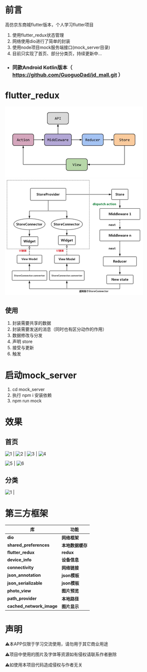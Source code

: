 # 前言

高仿京东商城flutter版本，个人学习flutter项目

1. 使用flutter_redux状态管理
2. 网络使用dio进行了简单的封装
3. 使用node项目mock服务端接口(mock_server目录)
4. 目前只实现了首页、部分分类页，持续更新中...

* ### 同款Android Kotlin版本（ https://github.com/GuoguoDad/jd_mall.git ）

# flutter_redux

<img src="images/shot/flutter_redux.png" title="" alt="image" width="450">
<img src="images/shot/f_redux.png" title="" alt="image" width="450">

## 使用

1. 封装需要共享的数据
2. 封装需要发送的消息（同时也有区分动作的作用）
3. 数据修改与分发
4. 声明 store
5. 接受与更新
6. 触发

# 启动mock_server

1. cd mock_server
2. 执行 npm i 安装依赖
3. npm run mock

# 效果

## 首页

![1](https://p9-juejin.byteimg.com/tos-cn-i-k3u1fbpfcp/f8b7b1357f064737a988f021acbe8d2c~tplv-k3u1fbpfcp-watermark.image)
|
![2](https://p9-juejin.byteimg.com/tos-cn-i-k3u1fbpfcp/8d202c9349634f1592459eea59b4557e~tplv-k3u1fbpfcp-watermark.image)
|
![3](https://p3-juejin.byteimg.com/tos-cn-i-k3u1fbpfcp/286e7e137b7a49c0ac2c5b27dc100cf2~tplv-k3u1fbpfcp-watermark.image)
|
![4](https://p9-juejin.byteimg.com/tos-cn-i-k3u1fbpfcp/33a1833aa808432eaa2f4863348118e4~tplv-k3u1fbpfcp-watermark.image)

![5](https://p6-juejin.byteimg.com/tos-cn-i-k3u1fbpfcp/6ed832a4af904e6a963eabc00a76df89~tplv-k3u1fbpfcp-watermark.image)
|
![6](https://p1-juejin.byteimg.com/tos-cn-i-k3u1fbpfcp/a0ddaa2068be4e4196d63fa3c96d48e0~tplv-k3u1fbpfcp-watermark.image)

## 分类

![1](https://p1-juejin.byteimg.com/tos-cn-i-k3u1fbpfcp/ad30d8e0cdaf49df98380c640f693a29~tplv-k3u1fbpfcp-watermark.image)
|

# 第三方框架

| 库                          | 功能       |
| -------------------------- |----------|
| **dio**                    | **网络框架** |
| **shared_preferences**     | **本地数据缓存** |
| **flutter_redux**          | **redux** |
| **device_info**            | **设备信息** |
| **connectivity**           | **网络链接** |
| **json_annotation**        | **json模板** |
| **json_serializable**      | **json模板** |
| **photo_view**             | **图片预览** |
| **path_provider**          | **本地路径** |
| **cached_network_image**   | **图片显示** |

# 声明

⚠️本APP仅限于学习交流使用，请勿用于其它商业用途

⚠️项目中使用的图片及字体等资源如有侵权请联系作者删除

⚠️如使用本项目代码造成侵权与作者无关
